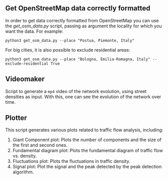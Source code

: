 ## Get OpenStreetMap data correctly formatted

In order to get data correctly formatted from OpenStreetMap you can use the *get_osm_data.py* script, passing as argument the locality for which you want the data.
For example:
```shell
python3 get_osm_data.py --place "Postua, Piemonte, Italy"
```
For big cities, it is also possible to exclude residential areas:
```shell
python3 get_osm_data.py --place "Bologna, Emilia-Romagna, Italy" --exclude-residential True
```

## Videomaker
Script to generate a `mp4` video of the network evolution, using street densities as input.
With this, one can see the evolution of the network over time.

## Plotter
This script generates various plots related to traffic flow analysis, including:

1. Giant Component plot: Plots the number of components and the size of the first and second ones.
2. Fundamental diagram plot: Plots the fundamental diagram of traffic flow vs. density.
3. Fluctuations plot: Plots the fluctuations in traffic density.
4. Signal plot: Plot the signal and the peak detected by the peak detection algorithm.